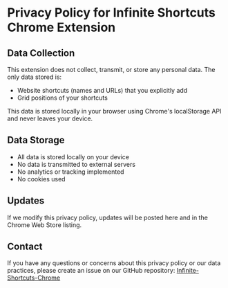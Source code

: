 # Privacy Policy for Infinite Shortcuts Chrome Extension

## Data Collection
This extension does not collect, transmit, or store any personal data. The only data stored is:
- Website shortcuts (names and URLs) that you explicitly add
- Grid positions of your shortcuts

This data is stored locally in your browser using Chrome's localStorage API and never leaves your device.

## Data Storage
- All data is stored locally on your device
- No data is transmitted to external servers
- No analytics or tracking implemented
- No cookies used

## Updates
If we modify this privacy policy, updates will be posted here and in the Chrome Web Store listing.

## Contact
If you have any questions or concerns about this privacy policy or our data practices, please create an issue on our GitHub repository: [Infinite-Shortcuts-Chrome](https://github.com/swatified/Infinite-Shortcuts-Chrome/issues)
